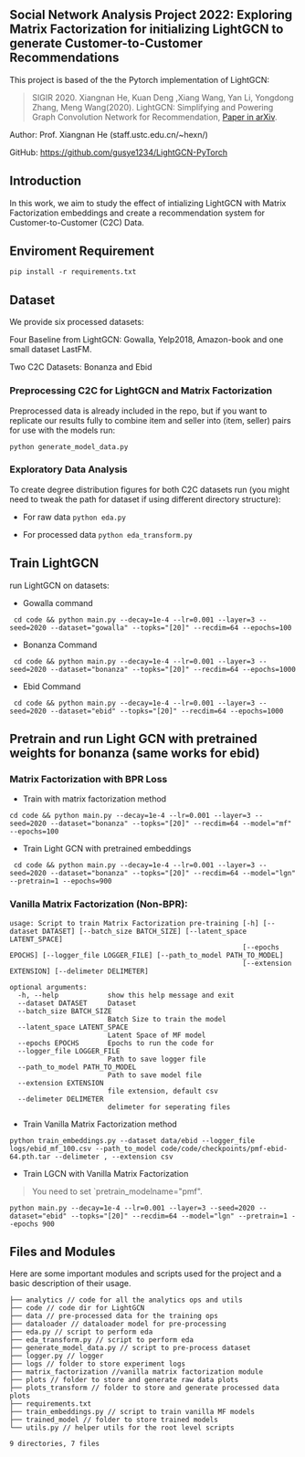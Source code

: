 
## Social Network Analysis Project 2022: Exploring Matrix Factorization for initializing LightGCN to generate Customer-to-Customer Recommendations

This project is based of the the Pytorch implementation of LightGCN:

>SIGIR 2020. Xiangnan He, Kuan Deng ,Xiang Wang, Yan Li, Yongdong Zhang, Meng Wang(2020). LightGCN: Simplifying and Powering Graph Convolution Network for Recommendation, [Paper in arXiv](https://arxiv.org/abs/2002.02126).

Author: Prof. Xiangnan He (staff.ustc.edu.cn/~hexn/)

GitHub: https://github.com/gusye1234/LightGCN-PyTorch

## Introduction

In this work, we aim to study the effect of intializing LightGCN with Matrix Factorization embeddings and create a recommendation system for Customer-to-Customer (C2C) Data.

## Enviroment Requirement

`pip install -r requirements.txt`



## Dataset

We provide six processed datasets:

Four Baseline from LightGCN: Gowalla, Yelp2018, Amazon-book and one small dataset LastFM.

Two C2C Datasets: Bonanza and Ebid

### Preprocessing C2C for LightGCN and Matrix Factorization

Preprocessed data is already included in the repo, but if you want to replicate our results fully to combine item and seller into (item, seller) pairs for use with the models run:

`python generate_model_data.py`

### Exploratory Data Analysis

To create degree distribution figures for both C2C datasets run (you might need to tweak the path for dataset if using different directory structure):

* For raw data
`python eda.py`

* For processed data
`python eda_transform.py`

## Train LightGCN
run LightGCN on datasets:

* Gowalla command

` cd code && python main.py --decay=1e-4 --lr=0.001 --layer=3 --seed=2020 --dataset="gowalla" --topks="[20]" --recdim=64 --epochs=100`
* Bonanza Command

` cd code && python main.py --decay=1e-4 --lr=0.001 --layer=3 --seed=2020 --dataset="bonanza" --topks="[20]" --recdim=64 --epochs=1000`

* Ebid Command

` cd code && python main.py --decay=1e-4 --lr=0.001 --layer=3 --seed=2020 --dataset="ebid" --topks="[20]" --recdim=64 --epochs=1000`


## Pretrain and run Light GCN with pretrained weights for bonanza (same works for ebid)


### Matrix Factorization with BPR Loss

* Train with matrix factorization method

` cd code && python main.py --decay=1e-4 --lr=0.001 --layer=3 --seed=2020 --dataset="bonanza" --topks="[20]" --recdim=64 --model="mf" --epochs=100 `

* Train Light GCN with pretrained embeddings

` cd code && python main.py --decay=1e-4 --lr=0.001 --layer=3 --seed=2020 --dataset="bonanza" --topks="[20]" --recdim=64 --model="lgn" --pretrain=1 --epochs=900`

### Vanilla Matrix Factorization (Non-BPR):
```shell
usage: Script to train Matrix Factorization pre-training [-h] [--dataset DATASET] [--batch_size BATCH_SIZE] [--latent_space LATENT_SPACE]
                                                         [--epochs EPOCHS] [--logger_file LOGGER_FILE] [--path_to_model PATH_TO_MODEL]
                                                         [--extension EXTENSION] [--delimeter DELIMETER]

optional arguments:
  -h, --help            show this help message and exit
  --dataset DATASET     Dataset
  --batch_size BATCH_SIZE
                        Batch Size to train the model
  --latent_space LATENT_SPACE
                        Latent Space of MF model
  --epochs EPOCHS       Epochs to run the code for
  --logger_file LOGGER_FILE
                        Path to save logger file
  --path_to_model PATH_TO_MODEL
                        Path to save model file
  --extension EXTENSION
                        file extension, default csv
  --delimeter DELIMETER
                        delimeter for seperating files
```
* Train Vanilla Matrix Factorization method
```shell
python train_embeddings.py --dataset data/ebid --logger_file logs/ebid_mf_100.csv --path_to_model code/code/checkpoints/pmf-ebid-64.pth.tar --delimeter , --extension csv
```

* Train LGCN with Vanilla Matrix Factorization
> You need to set `pretrain_modelname="pmf".
```
python main.py --decay=1e-4 --lr=0.001 --layer=3 --seed=2020 --dataset="ebid" --topks="[20]" --recdim=64 --model="lgn" --pretrain=1 --epochs 900
```

## Files and Modules
Here are some important modules and scripts used for the project and a basic description of their usage.
```shell
├── analytics // code for all the analytics ops and utils
├── code // code dir for LightGCN
├── data // pre-processed data for the training ops
├── dataloader // dataloader model for pre-processing
├── eda.py // script to perform eda
├── eda_transform.py // script to perform eda
├── generate_model_data.py // script to pre-process dataset
├── logger.py // logger
├── logs // folder to store experiment logs
├── matrix_factorization //vanilla matrix factorization module
├── plots // folder to store and generate raw data plots
├── plots_transform // folder to store and generate processed data plots
├── requirements.txt
├── train_embeddings.py // script to train vanilla MF models
├── trained_model // folder to store trained models
└── utils.py // helper utils for the root level scripts

9 directories, 7 files
```
